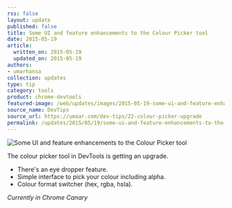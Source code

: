 ```yaml
---
rss: false
layout: update
published: false
title: Some UI and feature enhancements to the Colour Picker tool
date: 2015-05-19
article:
  written_on: 2015-05-19
  updated_on: 2015-05-19
authors:
- umarhansa
collection: updates
type: tip
category: tools
product: chrome-devtools
featured-image: /web/updates/images/2015-05-19-some-ui-and-feature-enhancements-to-the-colour-picker-tool/colour-picker-upgrade.gif
source_name: DevTips
source_url: https://umaar.com/dev-tips/22-colour-picker-upgrade
permalink: /updates/2015/05/19/some-ui-and-feature-enhancements-to-the-colour-picker-tool.html
---
```

<img src="/web/updates/images/2015-05-19-some-ui-and-feature-enhancements-to-the-colour-picker-tool/colour-picker-upgrade.gif" alt="Some UI and feature enhancements to the Colour Picker tool">
<p>The colour picker tool in DevTools is getting an upgrade.</p>
<ul>
<li>There's an eye dropper feature.</li>
<li>Simple interface to pick your colour including alpha.</li>
<li>Colour format switcher (hex, rgba, hsla).</li>
</ul>
<p>
<em>Currently in Chrome Canary</em>
</p>